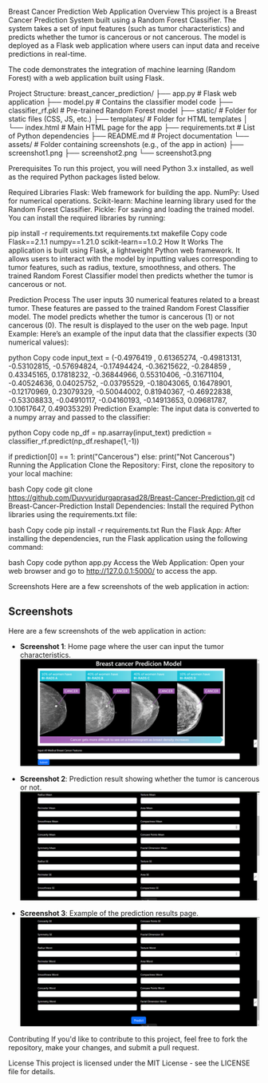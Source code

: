 Breast Cancer Prediction Web Application
Overview
This project is a Breast Cancer Prediction System built using a Random Forest Classifier. The system takes a set of input features (such as tumor characteristics) and predicts whether the tumor is cancerous or not cancerous. The model is deployed as a Flask web application where users can input data and receive predictions in real-time.

The code demonstrates the integration of machine learning (Random Forest) with a web application built using Flask.

Project Structure:
breast_cancer_prediction/
├── app.py                # Flask web application
├── model.py              # Contains the classifier model code
├── classifier_rf.pkl     # Pre-trained Random Forest model
├── static/               # Folder for static files (CSS, JS, etc.)
├── templates/            # Folder for HTML templates
│   └── index.html        # Main HTML page for the app
├── requirements.txt      # List of Python dependencies
├── README.md             # Project documentation
└── assets/               # Folder containing screenshots (e.g., of the app in action)
    ├── screenshot1.png
    ├── screenshot2.png
    └── screenshot3.png

Prerequisites
To run this project, you will need Python 3.x installed, as well as the required Python packages listed below.

Required Libraries
Flask: Web framework for building the app.
NumPy: Used for numerical operations.
Scikit-learn: Machine learning library used for the Random Forest Classifier.
Pickle: For saving and loading the trained model.
You can install the required libraries by running:

pip install -r requirements.txt
requirements.txt
makefile
Copy code
Flask==2.1.1
numpy==1.21.0
scikit-learn==1.0.2
How It Works
The application is built using Flask, a lightweight Python web framework. It allows users to interact with the model by inputting values corresponding to tumor features, such as radius, texture, smoothness, and others. The trained Random Forest Classifier model then predicts whether the tumor is cancerous or not.

Prediction Process
The user inputs 30 numerical features related to a breast tumor.
These features are passed to the trained Random Forest Classifier model.
The model predicts whether the tumor is cancerous (1) or not cancerous (0).
The result is displayed to the user on the web page.
Input Example:
Here’s an example of the input data that the classifier expects (30 numerical values):

python
Copy code
input_text = (-0.4976419 ,  0.61365274, -0.49813131, -0.53102815, -0.57694824,
              -0.17494424, -0.36215622, -0.284859  ,  0.43345165,  0.17818232,
              -0.36844966,  0.55310406, -0.31671104, -0.40524636,  0.04025752,
              -0.03795529, -0.18043065,  0.16478901, -0.12170969,  0.23079329,
              -0.50044002,  0.81940367, -0.46922838, -0.53308833, -0.04910117,
              -0.04160193, -0.14913653,  0.09681787,  0.10617647,  0.49035329)
Prediction Example:
The input data is converted to a numpy array and passed to the classifier:

python
Copy code
np_df = np.asarray(input_text)
prediction = classifier_rf.predict(np_df.reshape(1,-1))

if prediction[0] == 1:
    print("Cancerous")
else:
    print("Not Cancerous")
Running the Application
Clone the Repository: First, clone the repository to your local machine:

bash
Copy code
git clone https://github.com/Duvvuridurgaprasad28/Breast-Cancer-Prediction.git
cd Breast-Cancer-Prediction
Install Dependencies: Install the required Python libraries using the requirements.txt file:

bash
Copy code
pip install -r requirements.txt
Run the Flask App: After installing the dependencies, run the Flask application using the following command:

bash
Copy code
python app.py
Access the Web Application: Open your web browser and go to http://127.0.0.1:5000/ to access the app.

Screenshots
Here are a few screenshots of the web application in action:

## Screenshots

Here are a few screenshots of the web application in action:

- **Screenshot 1**: Home page where the user can input the tumor characteristics.
  ![Screenshot 1](assets/screenshot1.png)

- **Screenshot 2**: Prediction result showing whether the tumor is cancerous or not.
  ![Screenshot 2](assets/screenshot2.png)

- **Screenshot 3**: Example of the prediction results page.
  ![Screenshot 3](assets/screenshot3.png)


Contributing
If you'd like to contribute to this project, feel free to fork the repository, make your changes, and submit a pull request.

License
This project is licensed under the MIT License - see the LICENSE file for details.

